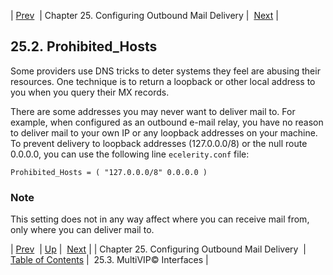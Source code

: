 | [Prev](outbound_mail)  | Chapter 25. Configuring Outbound Mail Delivery |  [Next](outbound_mail.multivip.interfaces) |

## 25.2. Prohibited_Hosts

Some providers use DNS tricks to deter systems they feel are abusing their resources. One technique is to return a loopback or other local address to you when you query their MX records.

There are some addresses you may never want to deliver mail to. For example, when configured as an outbound e-mail relay, you have no reason to deliver mail to your own IP or any loopback addresses on your machine. To prevent delivery to loopback addresses (127.0.0.0/8) or the null route 0.0.0.0, you can use the following line `ecelerity.conf` file:

`Prohibited_Hosts = ( "127.0.0.0/8" 0.0.0.0 )`
### Note

This setting does not in any way affect where you can receive mail from, only where you can deliver mail to.

| [Prev](outbound_mail)  | [Up](outbound_mail) |  [Next](outbound_mail.multivip.interfaces) |
| Chapter 25. Configuring Outbound Mail Delivery  | [Table of Contents](index) |  25.3. MultiVIP© Interfaces |

